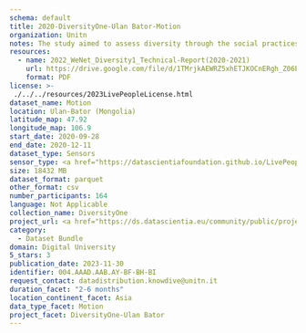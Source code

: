 ```yaml
---
schema: default
title: 2020-DiversityOne-Ulan Bator-Motion
organization: Unitn
notes: The study aimed to assess diversity through the social practices and daily behaviors of university students from eight different countries. The research was carried out in two phases. Initially, a large sample of students from Denmark, Italy, Mongolia, Paraguay, the United Kingdom, China, Mexico, and India, completed a survey on their social practices, as well as their socio-demographic, cultural, and psychological elements. In the second phase, a sub-sample of the respondents engaged in a four-week data collection by using an innovative smartphone application called iLog. This app collected data from thirty-four smartphone sensors around the clock, allowing for an in-depth investigation into the diversity and daily routines of university students across countries, both synchronically and diachronically.
resources:
  - name: 2022_WeNet_Diversity1_Technical-Report(2020-2021)
    url: https://drive.google.com/file/d/1TMrjkAEWRZ5xhETJKOCnERgh_Z06PO2E/view?usp=drive_link
    format: PDF
license: >-
 ./../../resources/2023LivePeopleLicense.html
dataset_name: Motion
location: Ulan-Bator (Mongolia)
latitude_map: 47.92
longitude_map: 106.9
start_date: 2020-09-28
end_date: 2020-12-11
dataset_type: Sensors
sensor_type: <a href="https://datascientiafoundation.github.io/LivePeople/datasets/2020-DV1-Ulan%20Bator-Accelerometer%20Event/">accelerometer</a>, <a href="https://datascientiafoundation.github.io/LivePeople/datasets/2020-DV1-Ulan%20Bator-Activities%20Per%20Time/"> activities </a>, <a href="https://datascientiafoundation.github.io/LivePeople/datasets/2020-DV1-Ulan%20Bator-Step%20Counter%20Event/">step counter</a>,  <a href="https://datascientiafoundation.github.io/LivePeople/datasets/2020-DV1-Ulan%20Bator-Step%20Detector%20Event/">step detector</a>, <a href="https://datascientiafoundation.github.io/LivePeople/datasets/2020-DV1-Ulan%20Bator-Gyroscope%20Event/">gyroscope</a>
size: 18432 MB
dataset_format: parquet
other_format: csv
number_participants: 164
language: Not Applicable
collection_name: DiversityOne
project_url: <a href="https://ds.datascientia.eu/community/public/projects/f6bfbca4-fbe7-488f-bcf1-a66ac1f5a93a">https://ds.datascientia.eu/community/public/projects/f6bfbca4-fbe7-488f-bcf1-a66ac1f5a93a</a>
category: 
  - Dataset Bundle
domain: Digital University
5_stars: 3
publication_date: 2023-11-30
identifier: 004.AAAD.AAB.AY-BF-BH-BI
request_contact: datadistribution.knowdive@unitn.it
duration_facet: "2-6 months"
location_continent_facet: Asia
data_type_facet: Motion
project_facet: DiversityOne-Ulan Bator
---
```

